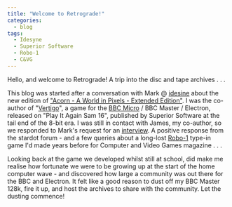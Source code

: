 ```yaml
---
title: "Welcome to Retrograde!"
categories:
  - blog
tags:
  - Idesyne
  - Superior Software
  - Robo-1
  - C&VG
---
```


Hello, and welcome to Retrograde! A trip into the disc and tape archives . . .

This blog was started after a conversation with Mark @ [idesine](https://www.idesine.com) about the new edition of ["Acorn - A World in Pixels - Extended Edition"](https://www.idesine.com/products/acorn-a-world-in-pixels-book-bbc-micro-acorn-electron-2nd-edition). I was the co-author of "[Vertigo](http://bbcmicro.co.uk/game.php?id=1080)", a game for the [BBC Micro](http://bbcmicro.co.uk/game.php?id=1080) / BBC Master / Electron, released
on "Play It Again Sam 16", published by Superior Software at the tail end of the 8-bit era. I was still in contact with James, my co-author, so we responded to Mark's request for an [interview](https://www.idesine.com/blogs/news/the-making-of-superior-softwares-vertigo). A positive response from the stardot forum - and a few queries about a long-lost [Robo-1](https://archive.org/details/Computer_Video_Games_Issue_037_1984-11_EMAP_Publishing_GB) type-in game I'd made years before for Computer and Video Games magazine . . .

Looking back at the game we developed whilst still at school, did make me realise how fortunate we were to be growing up at the start of the home computer wave - and discovered how large a community was out there for the BBC and Electron. It felt like a good reason to dust off my BBC Master 128k, fire it up, and host the archives to share with the community. Let the dusting commence!